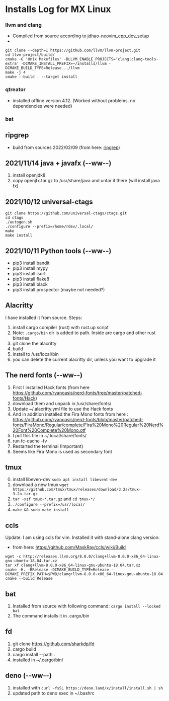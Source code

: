 # Installs Log for MX Linux

### llvm and clang
* Compiled from source according to [jdhao-neovim_cpp_dev_setup](https://jdhao.github.io/2020/11/29/neovim_cpp_dev_setup/)
*
```
git clone --depth=1 https://github.com/llvm/llvm-project.git
cd llvm-project/build/
cmake -G 'Unix Makefiles' -DLLVM_ENABLE_PROJECTS='clang;clang-tools-extra' -DCMAKE_INSTALL_PREFIX=~/installs/llvm -DCMAKE_BUILD_TYPE=Release ../llvm
make -j 4
cmake --build . --target install
```

### qtreator
* installed offline version 4.12. (Worked without problems. no dependencies were needed)

### bat

## ripgrep
* build from sources 2022/02/09 (from here: [ripgrep](https://github.com/BurntSushi/ripgrep))

## 2021/11/14 java + javafx (--ww--)
1. install openjdk8
2. copy openjfx.tar.gz to /usr/share/java and untar it there (will install java fx)

## 2021/10/12 universal-ctags
```
git clone https://github.com/universal-ctags/ctags.git
cd ctags
./autogen.sh
./configure --prefix=/home/rdev/.local/
make
make install
```

## 2021/10/11 Python tools (--ww--)
* pip3 install bandit
* pip3 install mypy
* pip3 install isort
* pip3 install flake8
* pip3 install black
* pip3 install prospector (maybe not needed?)

## Alacritty
I have installed it from source.
Steps:
1. install cargo compiler (rust) with rust.up script
2. Note: `.cargo/bin` dir is added to path. Inside are cargo and other rust binaries
3. git clone the alacritty
4. build
5. install to /usr/local/bin
6. you can delete the current alacritty dir, unless you want to upgrade it

## The nerd fonts (--ww--)
1. First I installed Hack fonts (from here https://github.com/ryanoasis/nerd-fonts/tree/master/patched-fonts/Hack)
2. download them and unpack in /usr/share/fonts/
3. Update ~/.alacritty.yml file to use the Hack fonts
4. And in addition installed the Fira Mono fonts from here : https://github.com/ryanoasis/nerd-fonts/blob/master/patched-fonts/FiraMono/Regular/complete/Fira%20Mono%20Regular%20Nerd%20Font%20Complete%20Mono.otf
5. I put this file in ~/.local/share/fonts/
6. run fc-cache -fv
7. Restarted the terminal (Important)
8. Seems like Fira Mono is used as secondary font

## tmux
0. install libeven-dev `sudo apt install libevent-dev`
1. download a new tmux `wget https://github.com/tmux/tmux/releases/download/3.2a/tmux-3.2a.tar.gz`
2. `tar -xzf tmux-*.tar.gz` and `cd tmux-*/`
3. `./configure --prefix=/usr/local/`
4. `make && sudo make install`

## ccls
Update: I am using ccls for vim. Installed it with stand-alone clang version:
* from here: <https://github.com/MaskRay/ccls/wiki/Build>
```
wget -c http://releases.llvm.org/8.0.0/clang+llvm-8.0.0-x86_64-linux-gnu-ubuntu-18.04.tar.xz
tar xf clang+llvm-8.0.0-x86_64-linux-gnu-ubuntu-18.04.tar.xz
cmake -H. -BRelease -DCMAKE_BUILD_TYPE=Release -DCMAKE_PREFIX_PATH=$PWD/clang+llvm-8.0.0-x86_64-linux-gnu-ubuntu-18.04
cmake --build Release
```

## bat
1. Installed from source with following command: `cargo install --locked bat`
2. The command installs it in .cargo/bin

## fd
1. git clone https://github.com/sharkdp/fd
2. cargo build
3. cargo install --path .
4. installed in ~/.cargo/bin/


## deno (--ww--)
1. installed with `curl -fsSL https://deno.land/x/install/install.sh | sh`
2. updated path to deno exec in ~/.bashrc
